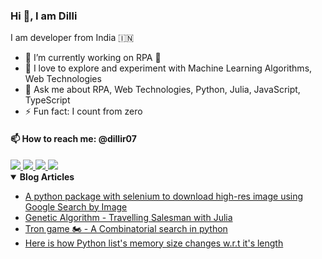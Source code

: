 ### Hi 👋, I am Dilli

I am developer from India 🇮🇳

- 🔭 I’m currently working on RPA 🤖
- 🌱 I love to explore and experiment with Machine Learning Algorithms, Web Technologies
- 💬 Ask me about RPA, Web Technologies, Python, Julia, JavaScript, TypeScript
- ⚡ Fun fact: I count from zero

#### 📫 How to reach me: @dillir07
<a href="https://1drv.ms/w/s!AlQNpwIC2UL9syozb0FfUudkfyfj?e=J0411q">
    <img src="https://img.shields.io/badge/-Résumé-blue?labelColor=2196f3&color=2196f3">
</a>
<a href="https://dev.to/dillir07">
    <img src="https://img.shields.io/badge/-DEV-black?logo=dev.to&labelColor=0A0A0A&color=0A0A0A">
</a>
<a href="https://linkedin.com/in/dillir07">
    <img src="https://img.shields.io/badge/-LinkedIn-blue?logo=LinkedIn&labelColor=0077B5&color=0077B5">
</a>
<a href="https://twitter.com/dillir07">
    <img src="https://img.shields.io/badge/-Twitter-red?logo=Twitter&labelColor=ffffff&color=1DA1F2">
</a>

<details open>
    <summary><b>Blog Articles</b></summary>
    <ul>
        <li>
            <a target="_blank" rel="noreferrer"
                href="https://dev.to/dillir07/a-python-package-with-selenium-to-download-high-res-image-using-google-search-by-image-6ok">A
                python package with selenium to download high-res image using Google Search by Image</a>
        </li>
        <li>
            <a target="_blank" rel="noreferrer"
                href="https://dev.to/dillir07/genetic-algorithm-travelling-salesman-with-julia-477a">Genetic Algorithm -
                Travelling Salesman with Julia</a>
        </li>
        <li>
            <a target="_blank" rel="noreferrer" href="https://dev.to/dillir07/tron-game-combinatorial-search-2pa5">Tron
                game 🏍️ - A
                Combinatorial search
                in python</a>
        </li>
        <li>
            <a target="_blank" rel="noreferrer"
                href="https://dev.to/dillir07/here-is-how-python-list-s-memory-size-changes-w-r-t-it-s-length-28ah">Here
                is how Python list's memory size changes w.r.t it's length</a>
        </li>
    </ul>
</details>